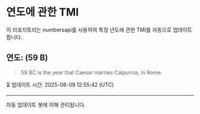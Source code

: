 
# 연도에 관한 TMI

이 리포지토리는 numbersapi를 사용하여 특정 년도에 관한 TMI를 자동으로 업데이트합니다.

## 연도: (59 B)
> 59 BC is the year that Caesar marries Calpurnia, in Rome.

⏳ 업데이트 시간: 2025-08-09 12:55:42 (UTC)

---
자동 업데이트 봇에 의해 관리됩니다.
